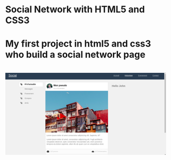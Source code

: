 # Social Network with HTML5 and CSS3
# My first project in html5 and css3 who build a social network page

# ![social](social.png)



